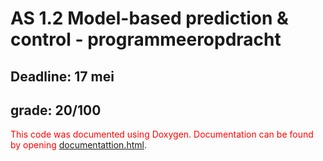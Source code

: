 # AS 1.2 Model-based prediction & control - programmeeropdracht
## Deadline: 17 mei
## grade: 20/100


<span style="color: red;">This code was documented using Doxygen. Documentation can be found by opening</span> [documentattion.html](documentation.html).
